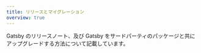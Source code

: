 ```yaml
---
title: リリースとマイグレーション
overview: true
---
```


Gatsby のリリースノート、及び Gatsby をサードパーティのパッケージと共にアップグレードする方法について記載しています。

<GuideList slug={props.slug} />
